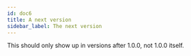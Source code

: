 ```yaml
---
id: doc6
title: A next version
sidebar_label: The next version
---
```


This should only show up in versions after 1.0.0, not 1.0.0 itself.